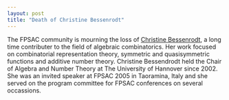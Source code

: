 ```yaml
---
layout: post
title: "Death of Christine Bessenrodt"
---
```


The FPSAC community is mourning the loss of [Christine Bessenrodt](https://www.iazd.uni-hannover.de/de/bessenrodt/),
a long time contributer to the field of algebraic
combinatorics.  Her work focused on combinatorial representation theory, symmetric and quasisymmetric functions
and additive number theory.
Christine Bessendrodt held the Chair of Algebra and Number Theory at The University of Hannover since 2002.
She was an invited speaker at FPSAC 2005 in Taoramina, Italy and she served on the program committee
for FPSAC conferences on several occassions.
